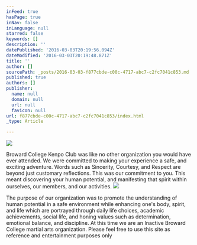 ```yaml
---
inFeed: true
hasPage: true
inNav: false
inLanguage: null
starred: false
keywords: []
description: ''
datePublished: '2016-03-03T20:19:56.094Z'
dateModified: '2016-03-03T20:19:48.871Z'
title: ''
author: []
sourcePath: _posts/2016-03-03-f877cbde-c00c-4717-abc7-c2fc7041c853.md
published: true
authors: []
publisher:
  name: null
  domain: null
  url: null
  favicon: null
url: f877cbde-c00c-4717-abc7-c2fc7041c853/index.html
_type: Article

---
```

![](https://the-grid-user-content.s3-us-west-2.amazonaws.com/6070496a-0b0b-4cfb-a024-fbf9830ccd67.jpg)

Broward College Kenpo Club was like no other organization you would have ever attended. We were committed to making your experience a safe, and exciting adventure. Words such as Sincerity, Courtesy, and Respect are beyond just customary reflections. This was our commitment to you. This meant discovering your human potential, and manifesting that spirit within ourselves, our members, and our activities.
![](https://the-grid-user-content.s3-us-west-2.amazonaws.com/8684ba03-92ef-44b0-ab4a-0b487a1c97ed.jpg)

The purpose of our organization was to promote the understanding of human potential in a safe environment while enhancing one's body, spirit, and life which are portrayed through daily life choices, academic achievements, social life, and honing values such as determination, emotional balance, and discipline. At this time we are an Inactive Broward College martial arts organization. Please feel free to use this site as reference and entertainment purposes only